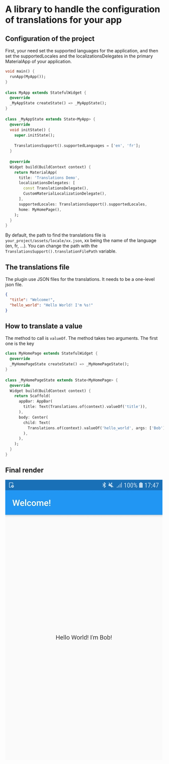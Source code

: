 # A library to handle the configuration of translations for your app

## Configuration of the project

First, your need set the supported languages for the application, and then set the supportedLocales and the localizationsDelegates in the primary MaterialApp of your application.

```dart
void main() {
  runApp(MyApp());
}

class MyApp extends StatefulWidget {
  @override
  _MyAppState createState() => _MyAppState();
}

class _MyAppState extends State<MyApp> {
  @override
  void initState() {
    super.initState();

    TranslationsSupport().supportedLanguages = ['en', 'fr'];
  }

  @override
  Widget build(BuildContext context) {
    return MaterialApp(
      title: 'Translations Demo',
      localizationsDelegates: [
        const TranslationsDelegate(),
        CustomMaterialLocalizationDelegate(),
      ],
      supportedLocales: TranslationsSupport().supportedLocales,
      home: MyHomePage(),
    );
  }
}
```

By default, the path to find the translations file is `your_project/assets/locale/xx.json`, xx being the name of the language (en, fr, ...). You can change the path with the `TranslationsSupport().translationFilePath` variable.

## The translations file

The plugin use JSON files for the translations. It needs to be a one-level json file.

```json
{
  "title": "Welcome!",
  "hello_world": "Hello World! I'm %s!"
}
```

## How to translate a value
The method to call is `valueOf`. The method takes two arguments. The first one is the key

```dart
class MyHomePage extends StatefulWidget {
  @override
  _MyHomePageState createState() => _MyHomePageState();
}

class _MyHomePageState extends State<MyHomePage> {
  @override
  Widget build(BuildContext context) {
    return Scaffold(
      appBar: AppBar(
        title: Text(Translations.of(context).valueOf('title')),
      ),
      body: Center(
        child: Text(
          Translations.of(context).valueOf('hello_world', args: ['Bob']),
        ),
      ),
    );
  }
}
```

## Final render

![example](images/final_example.jpg)